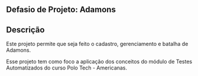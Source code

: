 ## Defasio de Projeto: Adamons
## Descrição
Este projeto permite que seja feito o cadastro, gerenciamento e batalha de Adamons.

Esse projeto tem como foco a aplicação dos conceitos do módulo de Testes Automatizados do curso Polo Tech - Americanas.
